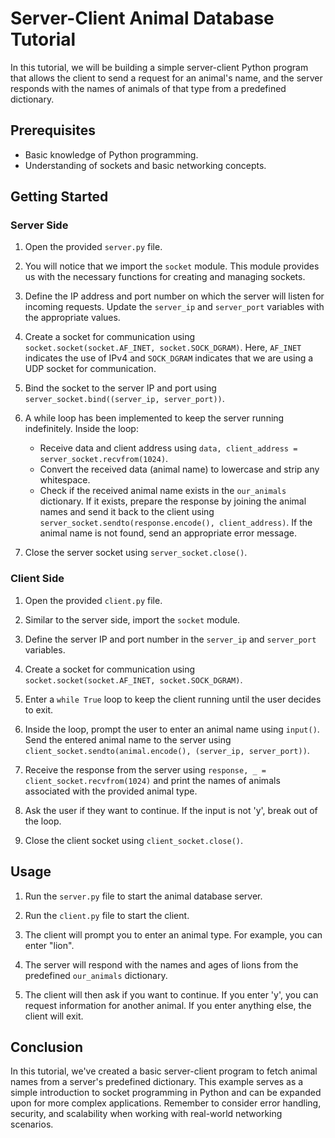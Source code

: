 # Server-Client Animal Database Tutorial

In this tutorial, we will be building a simple server-client Python program that allows the client to send a request for an animal's name, and the server responds with the names of animals of that type from a predefined dictionary.

## Prerequisites

- Basic knowledge of Python programming.
- Understanding of sockets and basic networking concepts.

## Getting Started

### Server Side

1. Open the provided `server.py` file.

2. You will notice that we import the `socket` module. This module provides us with the necessary functions for creating and managing sockets.

3. Define the IP address and port number on which the server will listen for incoming requests. Update the `server_ip` and `server_port` variables with the appropriate values.

4. Create a socket for communication using `socket.socket(socket.AF_INET, socket.SOCK_DGRAM)`. Here, `AF_INET` indicates the use of IPv4 and `SOCK_DGRAM` indicates that we are using a UDP socket for communication.

5. Bind the socket to the server IP and port using `server_socket.bind((server_ip, server_port))`.

6. A while loop has been implemented to keep the server running indefinitely. Inside the loop:
   - Receive data and client address using `data, client_address = server_socket.recvfrom(1024)`.
   - Convert the received data (animal name) to lowercase and strip any whitespace.
   - Check if the received animal name exists in the `our_animals` dictionary. If it exists, prepare the response by joining the animal names and send it back to the client using `server_socket.sendto(response.encode(), client_address)`. If the animal name is not found, send an appropriate error message.

7. Close the server socket using `server_socket.close()`.

### Client Side

1. Open the provided `client.py` file.

2. Similar to the server side, import the `socket` module.

3. Define the server IP and port number in the `server_ip` and `server_port` variables.

4. Create a socket for communication using `socket.socket(socket.AF_INET, socket.SOCK_DGRAM)`.

5. Enter a `while True` loop to keep the client running until the user decides to exit.

6. Inside the loop, prompt the user to enter an animal name using `input()`. Send the entered animal name to the server using `client_socket.sendto(animal.encode(), (server_ip, server_port))`.

7. Receive the response from the server using `response, _ = client_socket.recvfrom(1024)` and print the names of animals associated with the provided animal type.

8. Ask the user if they want to continue. If the input is not 'y', break out of the loop.

9. Close the client socket using `client_socket.close()`.

## Usage

1. Run the `server.py` file to start the animal database server.

2. Run the `client.py` file to start the client.

3. The client will prompt you to enter an animal type. For example, you can enter "lion".

4. The server will respond with the names and ages of lions from the predefined `our_animals` dictionary.

5. The client will then ask if you want to continue. If you enter 'y', you can request information for another animal. If you enter anything else, the client will exit.

## Conclusion

In this tutorial, we've created a basic server-client program to fetch animal names from a server's predefined dictionary. This example serves as a simple introduction to socket programming in Python and can be expanded upon for more complex applications. Remember to consider error handling, security, and scalability when working with real-world networking scenarios.
